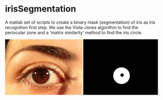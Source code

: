 # irisSegmentation

A matlab set of scripts to create a binary mask (segmentation) of iris as iris recognition first step. We use the Viola-Jones algorithm to find the periocular zone and a 'matrix similarity' method to find the iris circle.

![example](/example.jpg)
